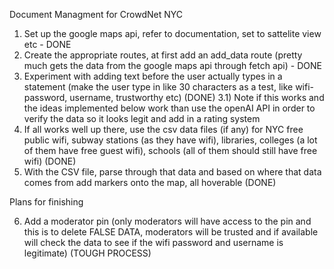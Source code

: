 Document Managment for CrowdNet NYC

1) Set up the google maps api, refer to documentation, set to sattelite view etc - DONE
2) Create the appropriate routes, at first add an add_data route (pretty much gets the data from the google maps api through fetch api) - DONE
3) Experiment with adding text before the user actually types in a statement  (make the user type in like 30 characters as a test, like wifi-password, username, trustworthy etc) (DONE)
    3.1) Note if this works and the ideas implemented below work than use the openAI API in order to verify the data so it looks legit and add in a rating system 
4) If all works well up there, use the csv data files (if any) for NYC free public wifi, subway stations (as they have wifi), libraries, colleges (a lot of them have free guest wifi), schools (all of them should still have free wifi) (DONE)
5) With the CSV file, parse through that data and based on where that data comes from add markers onto the map, all hoverable (DONE)

Plans for finishing 

6) Add a moderator pin (only moderators will have access to the pin and this is to delete FALSE DATA, moderators will be trusted and if available will check the data to see if the wifi password and username is legitimate) (TOUGH PROCESS)
